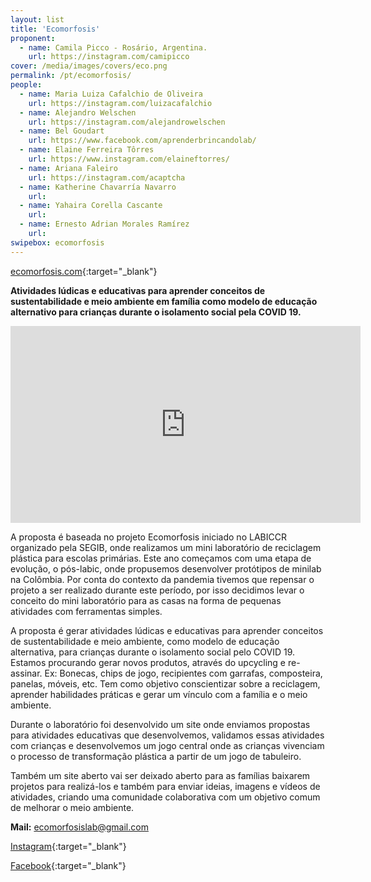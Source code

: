 ```yaml
---
layout: list
title: 'Ecomorfosis'
proponent:
  - name: Camila Picco - Rosário, Argentina. 
    url: https://instagram.com/camipicco
cover: /media/images/covers/eco.png
permalink: /pt/ecomorfosis/
people:
  - name: Maria Luiza Cafalchio de Oliveira
    url: https://instagram.com/luizacafalchio
  - name: Alejandro Welschen
    url: https://instagram.com/alejandrowelschen
  - name: Bel Goudart
    url: https://www.facebook.com/aprenderbrincandolab/
  - name: Elaine Ferreira Tôrres
    url: https://www.instagram.com/elaineftorres/
  - name: Ariana Faleiro
    url: https://instagram.com/acaptcha   
  - name: Katherine Chavarría Navarro
    url:   
  - name: Yahaira Corella Cascante
    url:  
  - name: Ernesto Adrian Morales Ramírez
    url:  
swipebox: ecomorfosis
---
```


[ecomorfosis.com](http://ecomorfosis.com){:target="_blank"}

**Atividades lúdicas e educativas para aprender conceitos de sustentabilidade e meio ambiente em família como modelo de educação alternativo para crianças durante o isolamento social pela COVID 19.**

<div class="video-wrapper video-wrapper-16x9">
<iframe width="560" height="315" src="https://www.youtube.com/embed/FGelhegRBwk" frameborder="0" allow="accelerometer; autoplay; encrypted-media; gyroscope; picture-in-picture" allowfullscreen></iframe>
</div>
  
A proposta é baseada no projeto Ecomorfosis iniciado no LABICCR organizado pela SEGIB, onde realizamos um mini laboratório de  reciclagem plástica para escolas primárias. Este ano começamos com uma etapa de evolução, o pós-labic, onde propusemos desenvolver protótipos de minilab na Colômbia. Por conta do contexto da pandemia tivemos que repensar o projeto a ser realizado durante este período, por isso decidimos levar o conceito do mini laboratório para as casas na forma de pequenas atividades com ferramentas simples.
  
A proposta é gerar atividades lúdicas e educativas para aprender conceitos de sustentabilidade e meio ambiente, como modelo de educação alternativa, para crianças durante o isolamento social pelo COVID 19. Estamos procurando gerar novos produtos, através do upcycling e re-assinar. Ex: Bonecas, chips de jogo, recipientes com garrafas, composteira, panelas, móveis, etc. Tem como objetivo conscientizar sobre a reciclagem, aprender habilidades práticas e gerar um vínculo com a família e o meio ambiente.
  
Durante o laboratório foi desenvolvido um site onde enviamos propostas para atividades educativas que desenvolvemos, validamos essas atividades com crianças e desenvolvemos um jogo central onde as crianças vivenciam o processo de transformação plástica a partir de um jogo de tabuleiro.
  
Também um site aberto vai ser deixado aberto para as famílias baixarem projetos para realizá-los e também para enviar ideias, imagens e vídeos de atividades, criando uma comunidade colaborativa com um objetivo comum de melhorar o meio ambiente.


**Mail:** ecomorfosislab@gmail.com
  
[Instagram](https://instagram.com/ecomorfosislab){:target="_blank"}
  
[Facebook](https://facebook.com/ecomorfosislab){:target="_blank"}